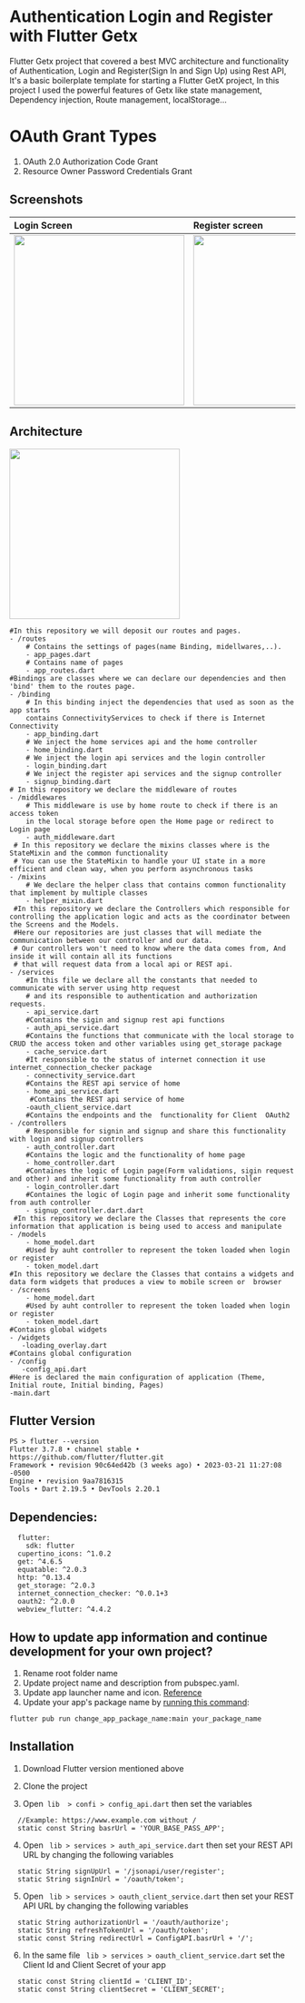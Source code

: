 # Authentication Login and Register with Flutter Getx
Flutter Getx project that covered a best MVC architecture and functionality of Authentication, Login and Register(Sign In and Sign Up) using Rest API, 
It's a basic boilerplate template for starting a Flutter GetX project, In this project I used the powerful features of Getx like state 
management, Dependency injection, Route management, localStorage...


# OAuth Grant Types
1. OAuth 2.0 Authorization Code Grant
2. Resource Owner Password Credentials Grant

## Screenshots
| Login Screen  | Register screen | Offline pop-up  |
| :------------ | :------------- | :------------ |
| <img src="https://raw.githubusercontent.com/mattar88/auth_login_register_flutter_getx/main/screenshots/1_login.png" width="300"> | <img src="https://raw.githubusercontent.com/mattar88/auth_login_register_flutter_getx/main/screenshots/2_register.png" width="300"> |<img src="https://raw.githubusercontent.com/mattar88/auth_login_register_flutter_getx/main/screenshots/3_offline.png" width="300"> |

## Architecture 
 <img src="https://raw.githubusercontent.com/mattar88/auth_login_register_flutter_getx/main/screenshots/architecture.png" width="300">
 
 ``````
 #In this repository we will deposit our routes and pages. 
 - /routes
     # Contains the settings of pages(name Binding, midellwares,..).
     - app_pages.dart
     # Contains name of pages
     - app_routes.dart 
 #Bindings are classes where we can declare our dependencies and then 'bind' them to the routes page.    
 - /binding
     # In this binding inject the dependencies that used as soon as the app starts 
     contains ConnectivityServices to check if there is Internet Connectivity
     - app_binding.dart
     # We inject the home services api and the home controller
     - home_binding.dart 
     # We inject the login api services and the login controller
     - login_binding.dart
     # We inject the register api services and the signup controller
     - signup_binding.dart
 # In this repository we declare the middleware of routes    
 - /middlewares
     # This middleware is use by home route to check if there is an access token
     in the local storage before open the Home page or redirect to Login page
     - auth_middleware.dart
  # In this repository we declare the mixins classes where is the StateMixin and the common functionality
  # You can use the StateMixin to handle your UI state in a more efficient and clean way, when you perform asynchronous tasks
 - /mixins
     # We declare the helper class that contains common functionality that implement by multiple classes
     - helper_mixin.dart  
  #In this repository we declare the Controllers which responsible for controlling the application logic and acts as the coordinator between the Screens and the Models.
  #Here our repositories are just classes that will mediate the communication between our controller and our data.
  # Our controllers won't need to know where the data comes from, And inside it will contain all its functions 
  # that will request data from a local api or REST api.
 - /services
     #In this file we declare all the constants that needed to communicate with server using http request 
     # and its responsible to authentication and authorization requests.
     - api_service.dart
     #Contains the sigin and signup rest api functions
     - auth_api_service.dart
     #Contains the functions that communicate with the local storage to CRUD the access token and other variables using get_storage package
     - cache_service.dart 
     #It responsible to the status of internet connection it use internet_connection_checker package
     - connectivity_service.dart
     #Contains the REST api service of home
     - home_api_service.dart
      #Contains the REST api service of home
     -oauth_client_service.dart
     #Contains the endpoints and the  functionality for Client  OAuth2
 - /controllers
     # Responsible for signin and signup and share this functionality with login and signup controllers
     - auth_controller.dart  
     #Contains the logic and the functionality of home page
     - home_controller.dart  
     #Containes the logic of Login page(Form validations, sigin request and other) and inherit some functionality from auth controller
     - login_controller.dart  
     #Containes the logic of Login page and inherit some functionality from auth controller
     - signup_controller.dart.dart
  #In this repository we declare the Classes that represents the core information that application is being used to access and manipulate   
 - /models
     - home_model.dart  
     #Used by auht controller to represent the token loaded when login or register
     - token_model.dart
 #In this repository we declare the Classes that contains a widgets and data form widgets that produces a view to mobile screen or  browser
 - /screens
     - home_model.dart  
     #Used by auht controller to represent the token loaded when login or register
     - token_model.dart  
#Contains global widgets     
- /widgets
    -loading_overlay.dart
#Contains global configuration     
- /config
    -config_api.dart
#Here is declared the main configuration of application (Theme, Initial route, Initial binding, Pages)   
-main.dart     
 ``````       
 
## Flutter Version
``````
PS > flutter --version
Flutter 3.7.8 • channel stable • https://github.com/flutter/flutter.git
Framework • revision 90c64ed42b (3 weeks ago) • 2023-03-21 11:27:08 -0500
Engine • revision 9aa7816315
Tools • Dart 2.19.5 • DevTools 2.20.1
``````
## Dependencies:
``````
  flutter:
    sdk: flutter
  cupertino_icons: ^1.0.2
  get: ^4.6.5
  equatable: ^2.0.3
  http: ^0.13.4
  get_storage: ^2.0.3
  internet_connection_checker: ^0.0.1+3
  oauth2: ^2.0.0
  webview_flutter: ^4.4.2
``````

## How to update app information and continue development for your own project?

1. Rename root folder name
2. Update project name and description from pubspec.yaml. 
3. Update app launcher name and icon. [Reference](https://medium.com/@vaibhavi.rana99/change-application-name-and-icon-in-flutter-bebbec297c57)
4. Update your app's package name by [running this command](https://pub.dev/packages/change_app_package_name):

`flutter pub run change_app_package_name:main your_package_name`

## Installation
1. Download Flutter version mentioned above
2. Clone the project

3. Open`````` lib  > confi > config_api.dart`````` then set the variables
``````
  //Example: https://www.example.com without /
  static const String basrUrl = 'YOUR_BASE_PASS_APP';
  ``````

4. Open `````` lib > services > auth_api_service.dart``````  then set your REST API URL by changing the following variables
``````
  static String signUpUrl = '/jsonapi/user/register';
  static String signInUrl = '/oauth/token';
``````
5. Open `````` lib > services > oauth_client_service.dart``````  then set your REST API URL by changing the following variables
``````
  static String authorizationUrl = '/oauth/authorize';
  static String refreshTokenUrl = '/oauth/token';
  static const String redirectUrl = ConfigAPI.basrUrl + '/';
``````

6.  In the same file `````` lib > services > oauth_client_service.dart``````  set the Client Id and Client Secret of your app
``````
  static const String clientId = 'CLIENT_ID';
  static const String clientSecret = 'CLIENT_SECRET';
``````
